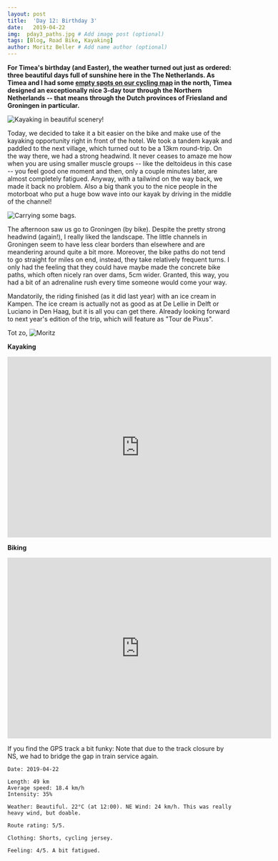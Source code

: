 ```yaml
---
layout: post
title:  'Day 12: Birthday 3'
date:   2019-04-22
img:  pday3_paths.jpg # Add image post (optional)
tags: [Blog, Road Bike, Kayaking]
author: Moritz Beller # Add name author (optional)
---
```


**For Timea's birthday (and Easter), the weather turned out just as
  ordered: three beautiful days full of sunshine here in the
  The Netherlands. As Timea and I had some [empty spots on our cycling
  map](/starting) in the north, Timea designed an exceptionally nice
  3-day tour through the Northern Netherlands -- that means through
  the Dutch provinces of Friesland and Groningen in particular.**

![Kayaking in beautiful
 scenery!]({{site.baseurl}}/assets/img/pday3_kayaking.jpg)

Today, we decided to take it a bit easier on the bike and make use of
the kayaking opportunity right in front of the hotel. We took a tandem
kayak and paddled to the next village, which turned out to be a 13km
round-trip. On the way there, we had a strong headwind. It never
ceases to amaze me how when you are using smaller muscle groups --
like the deltoideus in this case -- you feel good one moment and then,
only a couple minutes later, are almost completely fatigued. Anyway,
with a tailwind on the way back, we made it back no problem. Also a
big thank you to the nice people in the motorboat who put a huge bow
wave into our kayak by driving in the middle of the channel!

![Carrying some bags.]({{site.baseurl}}/assets/img/pday2_bikepacking.jpg)

The afternoon saw us go to Groningen (by bike). Despite the pretty
strong headwind (again!), I really liked the landscape. The little
channels in Groningen seem to have less clear borders than elsewhere
and are meandering around quite a bit more. Moreover, the bike paths
do not tend to go straight for miles on end, instead, they take
relatively frequent turns. I only had the feeling that they could have
maybe made the concrete bike paths, which often nicely ran over dams,
5cm wider. Granted, this way, you had a bit of an adrenaline rush
every time someone would come your way.

Mandatorily, the riding finished (as it did last year) with an ice
cream in Kampen. The ice cream is actually not as good as at De Lellie
in Delft or Luciano in Den Haag, but it is all you can get
there. Already looking forward to next year's edition of the trip,
which will feature as "Tour de Pixus".

Tot zo,
![Moritz]({{site.baseurl}}/assets/img/moritz.png)

**Kayaking**

<iframe height='405' width='590' frameborder='0'
allowtransparency='true' scrolling='no'
src='https://www.strava.com/activities/2309705067/embed/4ebc233b95315e5f6737d90df1b2800d90f337df'></iframe>

**Biking**

<iframe height='405' width='590' frameborder='0'
allowtransparency='true' scrolling='no'
src='https://www.strava.com/activities/2310703365/embed/e9eaae63fe9b392ed48dfe05171d914d0bb06749'></iframe>

If you find the GPS track a bit funky: Note that due to the track
closure by NS, we had to bridge the gap in train service again.

```
Date: 2019-04-22

Length: 49 km
Average speed: 18.4 km/h
Intensity: 35%

Weather: Beautiful. 22°C (at 12:00). NE Wind: 24 km/h. This was really
heavy wind, but doable.

Route rating: 5/5. 

Clothing: Shorts, cycling jersey.

Feeling: 4/5. A bit fatigued.
```